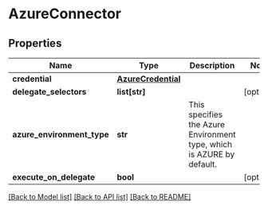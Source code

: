 # AzureConnector

## Properties
Name | Type | Description | Notes
------------ | ------------- | ------------- | -------------
**credential** | [**AzureCredential**](AzureCredential.md) |  | 
**delegate_selectors** | **list[str]** |  | [optional] 
**azure_environment_type** | **str** | This specifies the Azure Environment type, which is AZURE by default. | 
**execute_on_delegate** | **bool** |  | [optional] 

[[Back to Model list]](../README.md#documentation-for-models) [[Back to API list]](../README.md#documentation-for-api-endpoints) [[Back to README]](../README.md)

